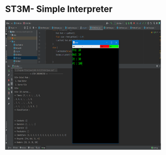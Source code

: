 # ST3M- Simple Interpreter

  <img src="https://github.com/arpitmx/St3m-Interpreter/blob/master/ss/st3mss.PNG" width="800" height="420">


